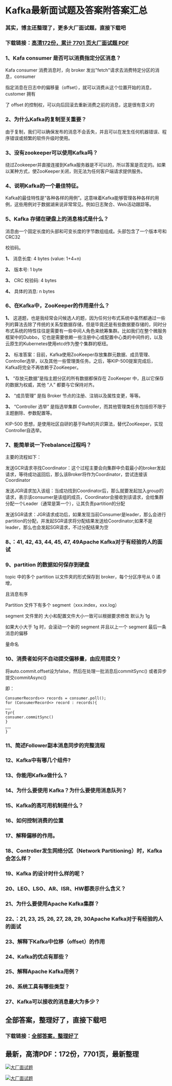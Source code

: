 # Kafka最新面试题及答案附答案汇总

### 其实，博主还整理了，更多大厂面试题，直接下载吧

### 下载链接：[高清172份，累计 7701 页大厂面试题  PDF](https://github.com/souyunku/DevBooks/blob/master/docs/index.md)



### 1、Kafa consumer 是否可以消费指定分区消息？

Kafa consumer 消费消息时，向 broker 发出"fetch"请求去消费特定分区的消息，consumer

指定消息在日志中的偏移量（offset），就可以消费从这个位置开始的消息，customer 拥有

了 offset 的控制权，可以向后回滚去重新消费之前的消息，这是很有意义的


### 2、为什么Kafka的复制至关重要？

由于复制，我们可以确保发布的消息不会丢失，并且可以在发生任何机器错误、程序错误或频繁的软件升级时使用。


### 3、没有zookeeper可以使用Kafka吗？

绕过Zookeeper并直接连接到Kafka服务器是不可以的，所以答案是否定的。如果以某种方式，使ZooKeeper关闭，则无法为任何客户端请求提供服务。


### 4、说明Kafka的一个最佳特征。

Kafka的最佳特性是“各种各样的用例”。这意味着Kafka能够管理各种各样的用例，这些用例对于数据湖来说非常常见。例如日志聚合、Web活动跟踪等。


### 5、Kafka 存储在硬盘上的消息格式是什么？

消息由一个固定长度的头部和可变长度的字节数组组成。头部包含了一个版本号和 CRC32

校验码。

**1、** 消息长度: 4 bytes (value: 1+4+n)

**2、** 版本号: 1 byte

**3、** CRC 校验码: 4 bytes

**4、** 具体的消息: n bytes


### 6、在Kafka中，ZooKeeper的作用是什么？

**1、** 这道题，也是我经常会问候选人的题，因为任何分布式系统中虽然都通过一些列的算法去除了传统的关系型数据存储，但是毕竟还是有些数据要存储的，同时分布式系统的特性往往是需要有一些中间人角色来统筹集群。比如我们在整个微服务框架中的Dubbo，它也是需要依赖一些注册中心或配置中心类的中间件的，以及云原生的Kubernetes使用etcd作为整个集群的枢纽。

**2、** 标准答案：目前，Kafka使用ZooKeeper存放集群元数据、成员管理、Controller选举，以及其他一些管理类任务。之后，等KIP-500提案完成后，Kafka将完全不再依赖于ZooKeeper。

**1、** “存放元数据”是指主题分区的所有数据都保存在 ZooKeeper 中，且以它保存的数据为权威，其他 “人” 都要与它保持对齐。

**2、** “成员管理” 是指 Broker 节点的注册、注销以及属性变更，等等。

**3、** “Controller 选举” 是指选举集群 Controller，而其他管理类任务包括但不限于主题删除、参数配置等。

KIP-500 思想，是使用社区自研的基于Raft的共识算法，替代ZooKeeper，实现Controller自选举。



### 7、能简单说一下rebalance过程吗？

主要的流程如下：

发送GCR请求寻找Coordinator：这个过程主要会向集群中负载最小的broker发起请求，等待成功返回后，那么该Broker将作为Coordinator，尝试连接该Coordinator

发送JGR请求加入该组：当成功找到Coordinator后，那么就要发起加入group的请求，表示该consumer是该组的成员，Coordinator会接收到该请求，会给集群分配一个Leader（通常是第一个），让其负责partition的分配

发送SGR请求：JGR请求成功后，如果发现当前Consumer是leader，那么会进行partition的分配，并发起SGR请求将分配结果发送给Coordinator;如果不是leader，那么也会发起SGR请求，不过分配结果为空


### 8、：41, 42, 43, 44, 45, 47, 49Apache Kafka对于有经验的人的面试
### 9、partition 的数据如何保存到硬盘

topic 中的多个 partition 以文件夹的形式保存到 broker，每个分区序号从 0 递增，

且消息有序

Partition 文件下有多个 segment（xxx.index，xxx.log）

segment 文件里的 大小和配置文件大小一致可以根据要求修改 默认为 1g

如果大小大于 1g 时，会滚动一个新的 segment 并且以上一个 segment 最后一条消息的偏移

量命名


### 10、消费者如何不自动提交偏移量，由应用提交？

将auto.commit.offset设为false，然后在处理一批消息后commitSync() 或者异步提交commitAsync()

即：

```
ConsumerRecords<> records = consumer.poll();
for (ConsumerRecord<> record : records){
。。。
tyr{
consumer.commitSync()
}
。。。
}
```


### 11、简述Follower副本消息同步的完整流程
### 12、Kafka中有哪几个组件?
### 13、你能用Kafka做什么？
### 14、为什么要使用 Kafka？为什么要使用消息队列？
### 15、Kafka的高可用机制是什么？
### 16、如何控制消费的位置
### 17、解释偏移的作用。
### 18、Controller发生网络分区（Network Partitioning）时，Kafka会怎么样？
### 19、Kafka 的设计时什么样的呢？
### 20、LEO、LSO、AR、ISR、HW都表示什么含义？
### 21、为什么要使用Apache Kafka集群？
### 22、：21, 23, 25, 26, 27, 28, 29, 30Apache Kafka对于有经验的人的面试
### 23、解释下Kafka中位移（offset）的作用
### 24、Kafka的优点有那些？
### 25、解释Apache Kafka用例？
### 26、系统工具有哪些类型？
### 27、Kafka可以接收的消息最大为多少？




## 全部答案，整理好了，直接下载吧

### 下载链接：[全部答案，整理好了](https://www.souyunku.com/wp-content/uploads/weixin/githup-weixin-2.png)




## 最新，高清PDF：172份，7701页，最新整理

[![大厂面试题](https://www.souyunku.com/wp-content/uploads/weixin/mst.png "架构师专栏")](https://www.souyunku.com/wp-content/uploads/weixin/githup-weixin.png "架构师专栏")

[![大厂面试题](https://www.souyunku.com/wp-content/uploads/weixin/githup-weixin.png "架构师专栏")](https://www.souyunku.com/wp-content/uploads/weixin/githup-weixin.png "架构师专栏")
